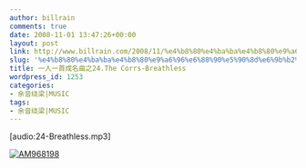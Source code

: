 ```yaml
---
author: billrain
comments: true
date: 2008-11-01 13:47:26+00:00
layout: post
link: http://www.billrain.com/2008/11/%e4%b8%80%e4%ba%ba%e4%b8%80%e9%a6%96%e6%88%90%e5%90%8d%e6%9b%b2%e4%b9%8b24the-corrs-breathless/
slug: '%e4%b8%80%e4%ba%ba%e4%b8%80%e9%a6%96%e6%88%90%e5%90%8d%e6%9b%b2%e4%b9%8b24the-corrs-breathless'
title: 一人一首成名曲之24.The Corrs-Breathless
wordpress_id: 1253
categories:
- 余音绕梁|MUSIC
tags:
- 余音绕梁|MUSIC
---
```


[audio:24-Breathless.mp3]

[![AM968198](http://www.billrain.com/wp-content/uploads/2008/11/am968198-thumb.jpg)](http://www.billrain.com/wp-content/uploads/2008/11/am968198.jpg)
